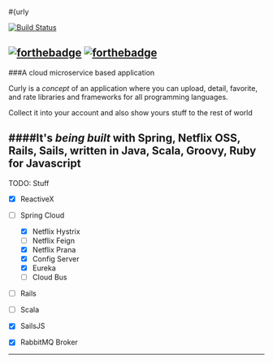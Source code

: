 #{urly

[![Build Status](https://travis-ci.org/joaoevangelista/curly.svg)](https://travis-ci.org/joaoevangelista/curly)


[![forthebadge](http://forthebadge.com/images/badges/compatibility-betamax.svg)](http://forthebadge.com)
[![forthebadge](http://forthebadge.com/images/badges/no-ragrets.svg)](http://forthebadge.com)
---------------------------------------------------------------------------


###A cloud microservice based application


Curly is a *concept* of an application where you can upload, detail, favorite, and rate libraries and frameworks for all programming languages.

Collect it into your account and also show yours stuff to the rest of world


####It's *being built* with Spring, Netflix OSS, Rails, Sails, written in Java, Scala, Groovy, Ruby for Javascript
-----------------------------------------------------------------------------

TODO: Stuff

- [x] ReactiveX
- [ ] Spring Cloud
    - [x] Netflix Hystrix
    - [ ] Netflix Feign
    - [x] Netflix Prana
    - [x] Config Server
    - [x] Eureka
    - [ ] Cloud Bus
- [ ] Rails
- [ ] Scala
- [x] SailsJS
- [X] RabbitMQ Broker


-----------------------------------------------------------------------------
